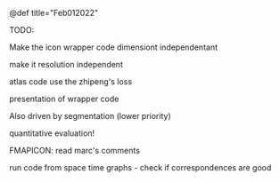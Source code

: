 
@def title="Feb012022"

TODO:

Make the icon wrapper code dimensiont independentant

make it resolution independent

atlas code use the zhipeng's loss

presentation of wrapper code

Also driven by segmentation (lower priority)

quantitative evaluation!

FMAPICON:
read marc's comments

run code from space time graphs - check if correspondences are good


